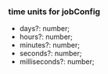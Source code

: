 ### time units for jobConfig
- days?: number;
- hours?: number;
- minutes?: number;
- seconds?: number;
- milliseconds?: number;